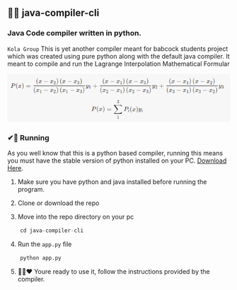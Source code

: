 ## 🎉🎉 java-compiler-cli

### Java Code compiler written in python.
`Kola Group`
This is yet another compiler meant for babcock students project which was created using pure python along with the default java compiler. It meant to compile and run the Lagrange Interpolation Mathematical Formular

<img src="https://raw.githubusercontent.com/Benrobo/LagrangeInterpolation-Compiler/main/langrange.PNG">

### ✔🌹 Running

As you well know that this is a python based compiler, running this means you must have the stable version of python installed on your PC. [Download Here](https://www.python.org).

1. Make sure you have python and java installed before running the program.

2. Clone or download the repo

3. Move into the repo directory on your pc

```python
    cd java-compiler-cli
```

4. Run the <code>app.py</code> file

```python
    python app.py
```

5. 🎉🎉❤ Youre ready to use it, follow the instructions provided by the compiler.
